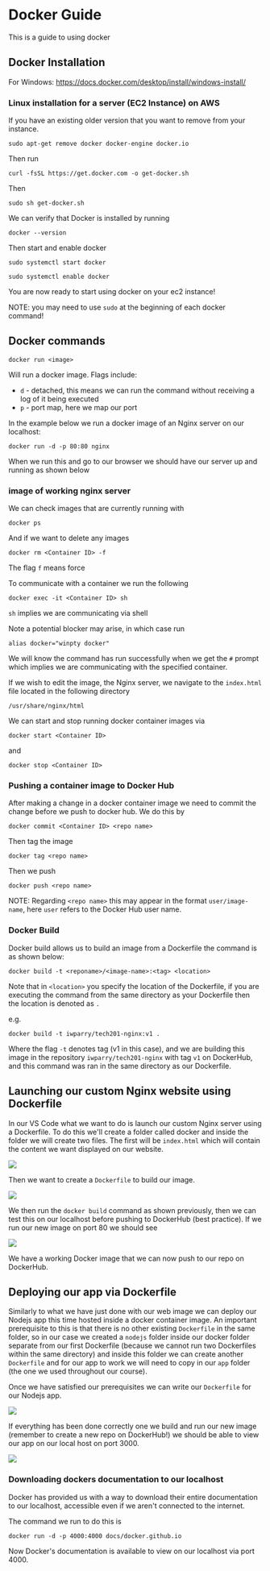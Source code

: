 # Docker Guide
This is a guide to using docker

## Docker Installation

For  Windows: https://docs.docker.com/desktop/install/windows-install/

### Linux installation for a server (EC2 Instance) on AWS
If you have an existing older version that you want to remove from your instance.
```
sudo apt-get remove docker docker-engine docker.io
```
Then run
```
curl -fsSL https://get.docker.com -o get-docker.sh
```
Then
```
sudo sh get-docker.sh
```
We can verify that Docker is installed by running
```
docker --version
```
Then start and enable docker
```
sudo systemctl start docker
```
```
sudo systemctl enable docker
```
You are now ready to start using docker on your ec2 instance!

NOTE: you may need to use `sudo` at the beginning of each docker command!

## Docker commands
```
docker run <image>
```
Will run a docker image. Flags include:
- `d` - detached, this means we can run the command without receiving a log of it being executed
- `p` - port map, here we map our port

In the example below we run a docker image of an Nginx server on our localhost:
```
docker run -d -p 80:80 nginx
```
When we run this and go to our browser we should have our server up and running as shown below
### image of working nginx server

We can check images that are currently running with
```
docker ps
```
And if we want to delete any images
```
docker rm <Container ID> -f
```
The flag `f` means force

To communicate with a container we run the following
```
docker exec -it <Container ID> sh
```
`sh` implies we are communicating via shell

Note a potential blocker may arise, in which case run
```
alias docker="winpty docker"
```
We will know the command has run successfully when we get the `#` prompt which implies we are communicating with the specified container.

If we wish to edit the image, the Nginx server, we navigate to the `index.html` file located in the following directory
```
/usr/share/nginx/html
```
We can start and stop running docker container images via
```
docker start <Container ID>
```
and
```
docker stop <Container ID>
```

### Pushing a container image to Docker Hub
After making a change in a docker container image we need to commit the change before we push to docker hub. We do this by 
```
docker commit <Container ID> <repo name>
```
Then tag the image
```
docker tag <repo name>
```
Then we push
```
docker push <repo name>
```
NOTE: Regarding `<repo name>` this may appear in the format `user/image-name`, here `user` refers to the Docker Hub user name.

### Docker Build
Docker build allows us to build an image from a Dockerfile the command is as shown below:
```
docker build -t <reponame>/<image-name>:<tag> <location>
```
Note that in `<location>` you specify the location of the Dockerfile, if you are executing the command from the same directory as your Dockerfile then the location is denoted as `.`

e.g.
```
docker build -t iwparry/tech201-nginx:v1 .
```
Where the flag `-t` denotes tag (v1 in this case), and we are building this image in the repository `iwparry/tech201-nginx` with tag `v1` on DockerHub, and this command was ran in the same directory as our Dockerfile.

## Launching our custom Nginx website using Dockerfile
In our VS Code what we want to do is launch our custom Nginx server using a Dockerfile. To do this we'll create a folder called docker and inside the folder we will create two files. The first will be `index.html` which will contain the content we want displayed on our website.

![](images/index-html.png)

Then we want to create a `Dockerfile` to build our image.

![](images/dockerfile-nginx.png)

We then run the `docker build` command as shown previously, then we can test this on our localhost before pushing to DockerHub (best practice). If we run our new image on port 80 we should see

![](images/docker-iwan-website.png)

We have a working Docker image that we can now push to our repo on DockerHub.

## Deploying our app via Dockerfile
Similarly to what we have just done with our web image we can deploy our Nodejs app this time hosted inside a docker container image. An important prerequisite to this is that there is no other existing `Dockerfile` in the same folder, so in our case we created a `nodejs` folder inside our docker folder separate from our first Dockerfile (because we cannot run two Dockerfiles within the same directory) and inside this folder we can create another `Dockerfile` and for our app to work we will need to copy in our `app` folder (the one we used throughout our course).

Once we have satisfied our prerequisites we can write our `Dockerfile` for our Nodejs app.

![](images/dockerfile-nodejs.png)

If everything has been done correctly one we build and run our new image (remember to create a new repo on DockerHub!) we should be able to view our app on our local host on port 3000.

![](images/docker-app.png)

### Downloading dockers documentation to our localhost
Docker has provided us with a way to download their entire documentation to our localhost, accessible even if we aren't connected to the internet.

The command we run to do this is
```
docker run -d -p 4000:4000 docs/docker.github.io
```
Now Docker's documentation is available to view on our localhost via port 4000.
